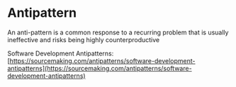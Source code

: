 # Antipattern
An anti-pattern is a common response to a recurring problem that is usually ineffective and risks being highly counterproductive

Software Development Antipatterns: [https://sourcemaking.com/antipatterns/software-development-antipatterns](https://sourcemaking.com/antipatterns/software-development-antipatterns)
